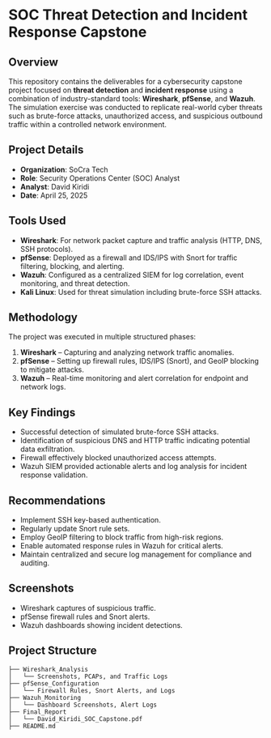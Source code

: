 # SOC Threat Detection and Incident Response Capstone

## Overview
This repository contains the deliverables for a cybersecurity capstone project focused on **threat detection** and **incident response** using a combination of industry-standard tools: **Wireshark**, **pfSense**, and **Wazuh**. The simulation exercise was conducted to replicate real-world cyber threats such as brute-force attacks, unauthorized access, and suspicious outbound traffic within a controlled network environment.

## Project Details

- **Organization**: SoCra Tech
- **Role**: Security Operations Center (SOC) Analyst
- **Analyst**: David Kiridi
- **Date**: April 25, 2025

## Tools Used
- **Wireshark**: For network packet capture and traffic analysis (HTTP, DNS, SSH protocols).
- **pfSense**: Deployed as a firewall and IDS/IPS with Snort for traffic filtering, blocking, and alerting.
- **Wazuh**: Configured as a centralized SIEM for log correlation, event monitoring, and threat detection.
- **Kali Linux**: Used for threat simulation including brute-force SSH attacks.

## Methodology
The project was executed in multiple structured phases:
1. **Wireshark** – Capturing and analyzing network traffic anomalies.
2. **pfSense** – Setting up firewall rules, IDS/IPS (Snort), and GeoIP blocking to mitigate attacks.
3. **Wazuh** – Real-time monitoring and alert correlation for endpoint and network logs.

## Key Findings
- Successful detection of simulated brute-force SSH attacks.
- Identification of suspicious DNS and HTTP traffic indicating potential data exfiltration.
- Firewall effectively blocked unauthorized access attempts.
- Wazuh SIEM provided actionable alerts and log analysis for incident response validation.

## Recommendations
- Implement SSH key-based authentication.
- Regularly update Snort rule sets.
- Employ GeoIP filtering to block traffic from high-risk regions.
- Enable automated response rules in Wazuh for critical alerts.
- Maintain centralized and secure log management for compliance and auditing.

## Screenshots
- Wireshark captures of suspicious traffic.
- pfSense firewall rules and Snort alerts.
- Wazuh dashboards showing incident detections.



## Project Structure
```plaintext
├── Wireshark_Analysis
│   └── Screenshots, PCAPs, and Traffic Logs
├── pfSense_Configuration
│   └── Firewall Rules, Snort Alerts, and Logs
├── Wazuh_Monitoring
│   └── Dashboard Screenshots, Alert Logs
├── Final_Report
│   └── David_Kiridi_SOC_Capstone.pdf
├── README.md


